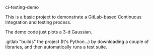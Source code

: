ci-testing-demo

This is a basic project to demonstrate a GitLab-based Continuous Integration and testing process.

The demo code just plots a 3-d Gaussian.

.gitlab "builds" the project (It's Python...) by downloading a couple of libraries, and then automatically runs a test suite.

